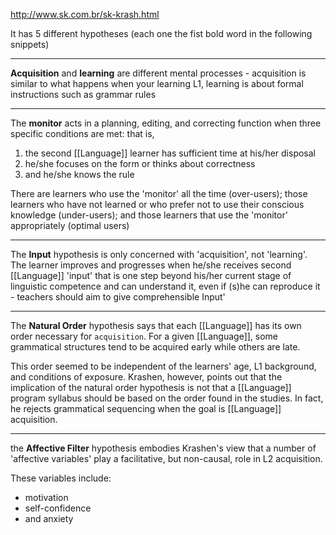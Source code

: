 http://www.sk.com.br/sk-krash.html

It has 5 different hypotheses (each one the fist bold word in the following snippets)

---

**Acquisition** and **learning** are different mental processes - acquisition is similar to what happens when your learning L1, learning is about formal instructions such as grammar rules

---

The **monitor** acts in a planning, editing, and correcting function when three specific conditions are met: that is,

1. the second [[Language]] learner has sufficient time at his/her disposal
2. he/she focuses on the form or thinks about correctness
3. and he/she knows the rule

There are learners who use the 'monitor' all the time (over-users); those learners who have not learned or who prefer not to use their conscious knowledge (under-users); and those learners that use the 'monitor' appropriately (optimal users)

---

The **Input** hypothesis is only concerned with 'acquisition', not 'learning'. The learner improves and progresses when he/she receives second [[Language]] 'input' that is one step beyond his/her current stage of linguistic competence and can understand it, even if (s)he can reproduce it - teachers should aim to give comprehensible Input' 

---

The **Natural Order** hypothesis says that each [[Language]] has its own order necessary for `acquisition`. For a given [[Language]], some grammatical structures tend to be acquired early while others are late.

This order seemed to be independent of the learners' age, L1 background, and conditions of exposure. Krashen, however, points out that the implication of the natural order hypothesis is not that a [[Language]] program syllabus should be based on the order found in the studies. In fact, he rejects grammatical sequencing when the goal is [[Language]] acquisition.

---

the **Affective Filter** hypothesis embodies Krashen's view that a number of 'affective variables' play a facilitative, but non-causal, role in L2 acquisition.

These variables include:
- motivation
- self-confidence
- and anxiety